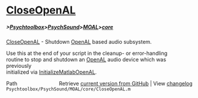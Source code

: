 # [CloseOpenAL](CloseOpenAL)
##### >[Psychtoolbox](Psychtoolbox)>[PsychSound](PsychSound)>[MOAL](MOAL)>[core](core)

[CloseOpenAL](CloseOpenAL) - Shutdown [OpenAL](OpenAL) based audio subsystem.  
  
Use this at the end of your script in the cleanup- or error-handling  
routine to stop and shutdown an [OpenAL](OpenAL) audio device which was previously  
initialized via [InitializeMatlabOpenAL](InitializeMatlabOpenAL).  




<div class="code_header" style="text-align:right;">
  <span style="float:left;">Path&nbsp;&nbsp;</span> <span class="counter">Retrieve <a href=
  "https://raw.github.com/Psychtoolbox-3/Psychtoolbox-3/beta/Psychtoolbox/PsychSound/MOAL/core/CloseOpenAL.m">current version from GitHub</a> | View <a href=
  "https://github.com/Psychtoolbox-3/Psychtoolbox-3/commits/beta/Psychtoolbox/PsychSound/MOAL/core/CloseOpenAL.m">changelog</a></span>
</div>
<div class="code">
  <code>Psychtoolbox/PsychSound/MOAL/core/CloseOpenAL.m</code>
</div>

